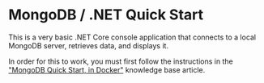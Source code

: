 # MongoDB / .NET Quick Start

This is a very basic .NET Core console application that connects to a local MongoDB server, retrieves data, and displays it.

In order for this to work, you must first follow the instructions in the ["MongoDB Quick Start, in Docker"](https://kbase.goodguyscience.com/doku.php?id=mongo_db_in_docker) knowledge base article.
